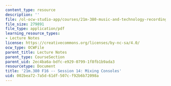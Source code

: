 ```yaml
---
content_type: resource
description: ''
file: /ol-ocw-studio-app/courses/21m-380-music-and-technology-recording-techniques-and-audio-production-fall-2016/002bea727a5d61df507cf92b6b72098a_MIT21M_380F16_ses14_note.pdf
file_size: 279891
file_type: application/pdf
learning_resource_types:
- Lecture Notes
license: https://creativecommons.org/licenses/by-nc-sa/4.0/
ocw_type: OCWFile
parent_title: Lecture Notes
parent_type: CourseSection
parent_uid: 2ec4ba6a-bdfc-e929-0799-1f8fb1b9ada3
resourcetype: Document
title: '21m.380 F16 -- Session 14: Mixing Consoles'
uid: 002bea72-7a5d-61df-507c-f92b6b72098a
---
```

